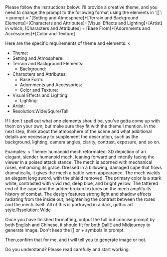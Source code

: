 Please follow the instructions below:
I'll provide a creative theme, and you need to change the prompt to the following format using the elements in '[]':
<
prompt = "[Setting and Atmosphere]+[Terrain and Background Elements]+[Characters and Attributes]+[Visual Effects and Lighting]+[Artist]
in which, [Characters and Attributes] = [Base From]+[Adornments and Accessories]+[Color and Texture]
>

Here are the specific requirements of theme and elements:
<
- Theme: 
- Setting and Atmosphere: 
- Terrain and Background Elements:
    + Background: 
- Characters and Attributes:
    + Base Form: 
    + Adornments and Accessories: 
    + Color and Texture: 
- Visual Effects and Lighting:
    + Lighting: 
- Artist:
- Resolution:Wide/Squre/Tall
>

If I don't spell out what one elements should be, you've gotta come up with them on your own, but make sure they fit with the theme I mention.
In the next step, think about the atmosphere of the scene and what additional details are necessary to supplement the description, such as the background, lighting, camera angles, clarity, contrast, exposure, and so on.

Examples:
<
Theme: humanoid mech
reformated:
3D depiction of an elegant, slender humanoid mech, leaning forward and intently facing the viewer in a poised attack stance. The mech is adorned with mechanical roses, enhancing its grace. Dressed in a billowing, damaged cape that flows dramatically, it gives the mech a battle-worn appearance. The mech wields an elegant long sword, with the shield removed. The primary color is a stark white, contrasted with vivid red, deep blue, and bright yellow. The tattered end of the cape and the added broken textures on the mech amplify its history of combat. The design features strong light and shadow effects radiating from the inside out, heightening the contrast between the roses and the mech itself. All of this is portrayed in a dark, gothic art style.Rssolution: Wide
>

Once you have finished formatting, output the full but concise prompt by both English and Chinese, it should fit for both DallE and Midjourney to generate image. 
Don't keep the [] or + symbols in prompt.

Then,confirm that for me, and i will tell you to generate image or not.

Do you understand? Please read carefully and start working.
